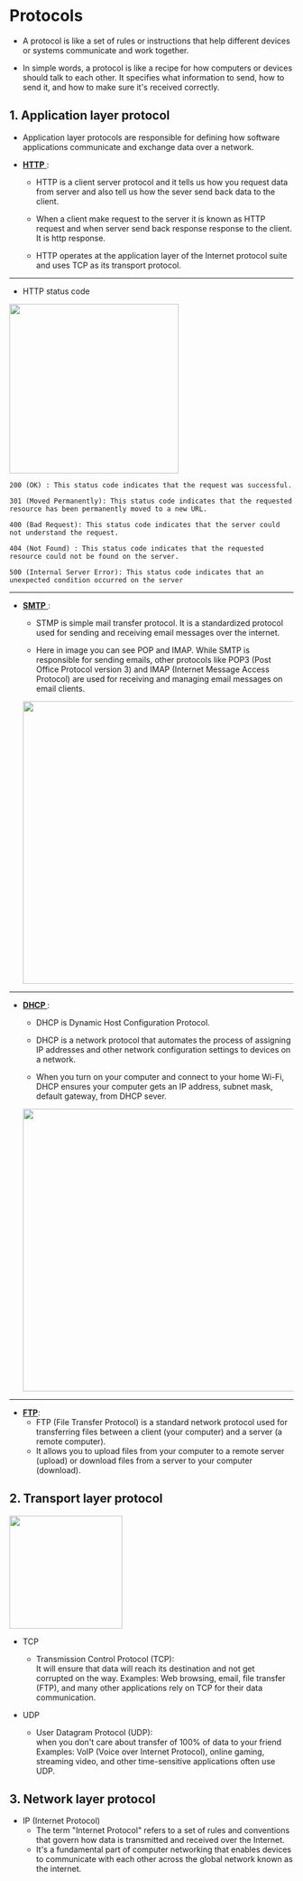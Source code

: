 # Protocols

- A protocol is like a set of rules or instructions that help different devices or systems communicate and work together.

- In simple words, a protocol is like a recipe for how computers or devices should talk to each other. It specifies what information to send, how to send it, and how to make sure it's received correctly.

## 1. Application layer protocol
-  Application layer protocols are responsible for defining how software applications communicate and exchange data over a network. 

- <U><b> HTTP</b> </U> :<br/> 
  - HTTP is a client server protocol and it tells us how you request data from server and also tell us how the sever send back data to the client.

  - When a client make request to the server it is known as HTTP request and when server send back response response to the client. It is http response.

  - HTTP operates at the application layer of the Internet protocol suite and uses TCP as its transport protocol.<br/>
----------------------------
  - HTTP status code

<img src ="https://th.bing.com/th/id/OIP.yrMWEpUC-hXED7oGD0j2ogAAAA?pid=ImgDet&rs=1" width = '300' >
<br/>


 ```
200 (OK) : This status code indicates that the request was successful.

301 (Moved Permanently): This status code indicates that the requested resource has been permanently moved to a new URL.

400 (Bad Request): This status code indicates that the server could not understand the request.

404 (Not Found) : This status code indicates that the requested resource could not be found on the server.

500 (Internal Server Error): This status code indicates that an unexpected condition occurred on the server
 ```
 -----------------------
- <u><b>SMTP</b> </u>:<br/>
  - STMP is simple mail transfer protocol. It is a standardized protocol used for sending and receiving email messages over the internet.<br/>

  - Here in image you can see POP and IMAP. While SMTP is responsible for sending emails, other protocols like POP3 (Post Office Protocol version 3) and IMAP (Internet Message Access Protocol) are used for receiving and managing email messages on email clients.

  <img src = "https://d6x8u9i2.rocketcdn.me/blog/wp-content/uploads/2017/11/smtp-message-flow.png" width ='500'><br/>
---------
- <U><b>DHCP </b></U>: <BR/>

  - DHCP is Dynamic Host Configuration Protocol.
  
  - DHCP is a network protocol that automates the process of assigning IP addresses and other network configuration settings to devices on a network.
  - When you turn on your computer and connect to your home Wi-Fi, DHCP ensures your computer gets an IP address, subnet mask, default gateway, from DHCP sever.

  <img src="https://skillsireupload.s3.amazonaws.com/upload/photos/2020/11/u9OU3TtZKtcYM2a4CkgX_23_e4389543609182c3b47caa88fe2620aa_image.png" width='500'><br/>
  
------------
- <U><b>FTP</b></U>: <BR/>
  - FTP (File Transfer Protocol) is a standard network protocol used for transferring files between a client (your computer) and a server (a remote computer).<BR/>
  - It allows you to upload files from your computer to a remote server (upload) or download files from a server to your computer (download). 


## 2. Transport layer protocol

<img src="https://i.pinimg.com/originals/53/3d/89/533d891d1f54a2481d5fb14d31ec7f29.jpg" width= '200' ><BR/>

- TCP
  - Transmission Control Protocol (TCP):</BR>
It will ensure that data will reach its destination and not get corrupted on the way.
Examples: Web browsing, email, file transfer (FTP), and many other applications rely on TCP for their data communication.

- UDP 
  - User Datagram Protocol (UDP):</BR>
when you don't care about transfer of 100% of data to your friend
Examples: VoIP (Voice over Internet Protocol), online gaming, streaming video, and other time-sensitive applications often use UDP.

## 3. Network layer protocol

- IP (Internet Protocol)
  - The term "Internet Protocol" refers to a set of rules and conventions that govern how data is transmitted and received over the Internet.
  - It's a fundamental part of computer networking that enables devices to communicate with each other across the global network known as the internet.




